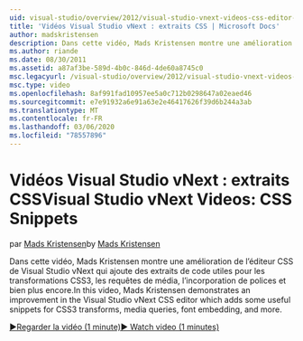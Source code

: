 ```yaml
---
uid: visual-studio/overview/2012/visual-studio-vnext-videos-css-editor-snippets
title: 'Vidéos Visual Studio vNext : extraits CSS | Microsoft Docs'
author: madskristensen
description: Dans cette vidéo, Mads Kristensen montre une amélioration de l’éditeur CSS de Visual Studio vNext qui ajoute des extraits de code utiles pour les transformations CSS3, q...
ms.author: riande
ms.date: 08/30/2011
ms.assetid: a87af3be-589d-4b0c-846d-4de60a8745c0
msc.legacyurl: /visual-studio/overview/2012/visual-studio-vnext-videos-css-editor-snippets
msc.type: video
ms.openlocfilehash: 8af991fad10957ee5a0c712b0298647a02eaed46
ms.sourcegitcommit: e7e91932a6e91a63e2e46417626f39d6b244a3ab
ms.translationtype: MT
ms.contentlocale: fr-FR
ms.lasthandoff: 03/06/2020
ms.locfileid: "78557896"
---
```

# <a name="visual-studio-vnext-videos-css-snippets"></a><span data-ttu-id="5c314-103">Vidéos Visual Studio vNext : extraits CSS</span><span class="sxs-lookup"><span data-stu-id="5c314-103">Visual Studio vNext Videos: CSS Snippets</span></span>

<span data-ttu-id="5c314-104">par [Mads Kristensen](https://github.com/madskristensen)</span><span class="sxs-lookup"><span data-stu-id="5c314-104">by [Mads Kristensen](https://github.com/madskristensen)</span></span>

<span data-ttu-id="5c314-105">Dans cette vidéo, Mads Kristensen montre une amélioration de l’éditeur CSS de Visual Studio vNext qui ajoute des extraits de code utiles pour les transformations CSS3, les requêtes de média, l’incorporation de polices et bien plus encore.</span><span class="sxs-lookup"><span data-stu-id="5c314-105">In this video, Mads Kristensen demonstrates an improvement in the Visual Studio vNext CSS editor which adds some useful snippets for CSS3 transforms, media queries, font embedding, and more.</span></span>

[<span data-ttu-id="5c314-106">&#9654;Regarder la vidéo (1 minute)</span><span class="sxs-lookup"><span data-stu-id="5c314-106">&#9654; Watch video (1 minutes)</span></span>](https://channel9.msdn.com/Blogs/ASP-NET-Site-Videos/visual-studio-vnext-videos-css-editor-snippets)
